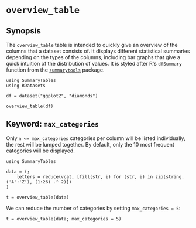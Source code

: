# `overview_table`

## Synopsis

The `overview_table` table is intended to quickly give an overview of the columns that a dataset consists of. It displays different statistical summaries depending on the types of the columns, including bar graphs that give a quick intuition of the distribution of values. It is styled after R's `dfSummary` function from the [`summarytools`](https://cran.r-project.org/web/packages/summarytools/) package. 

```@example
using SummaryTables
using RDatasets

df = dataset("ggplot2", "diamonds")

overview_table(df)
```

## Keyword: `max_categories`

Only `n <= max_categories` categories per column will be listed individually, the rest will be lumped together. By default, only the 10 most frequent categories will be displayed.

```@example max_categories
using SummaryTables

data = (;
    letters = reduce(vcat, [fill(str, i) for (str, i) in zip(string.('A':'Z'), (1:26) .^ 2)])
)

t = overview_table(data)
```

We can reduce the number of categories by setting `max_categories = 5`:

```@example max_categories
t = overview_table(data; max_categories = 5)
```
